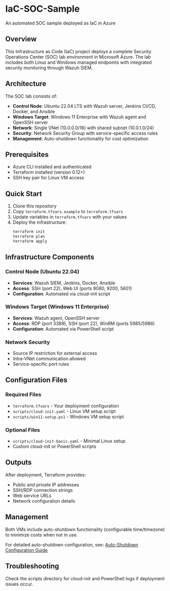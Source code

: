 # IaC-SOC-Sample
An automated SOC sample deployed as IaC in Azure

## Overview
This Infrastructure as Code (IaC) project deploys a complete Security Operations Center (SOC) lab environment in Microsoft Azure. The lab includes both Linux and Windows managed endpoints with integrated security monitoring through Wazuh SIEM.

## Architecture
The SOC lab consists of:
- **Control Node**: Ubuntu 22.04 LTS with Wazuh server, Jenkins CI/CD, Docker, and Ansible
- **Windows Target**: Windows 11 Enterprise with Wazuh agent and OpenSSH server
- **Network**: Single VNet (10.0.0.0/16) with shared subnet (10.0.1.0/24)
- **Security**: Network Security Group with service-specific access rules
- **Management**: Auto-shutdown functionality for cost optimization

## Prerequisites
- Azure CLI installed and authenticated
- Terraform installed (version 0.12+)
- SSH key pair for Linux VM access

## Quick Start
1. Clone this repository
2. Copy `terraform.tfvars.example` to `terraform.tfvars`
3. Update variables in `terraform.tfvars` with your values
4. Deploy the infrastructure:
   ```bash
   terraform init
   terraform plan
   terraform apply
   ```

## Infrastructure Components

### Control Node (Ubuntu 22.04)
- **Services**: Wazuh SIEM, Jenkins, Docker, Ansible
- **Access**: SSH (port 22), Web UI (ports 8080, 9200, 5601)
- **Configuration**: Automated via cloud-init script

### Windows Target (Windows 11 Enterprise)
- **Services**: Wazuh agent, OpenSSH server
- **Access**: RDP (port 3389), SSH (port 22), WinRM (ports 5985/5986)
- **Configuration**: Automated via PowerShell script

### Network Security
- Source IP restriction for external access
- Intra-VNet communication allowed
- Service-specific port rules

## Configuration Files

### Required Files
- `terraform.tfvars` - Your deployment configuration
- `scripts/cloud-init.yaml` - Linux VM setup script
- `scripts/win11-setup.ps1` - Windows VM setup script

### Optional Files
- `scripts/cloud-init-basic.yaml` - Minimal Linux setup
- Custom cloud-init or PowerShell scripts

## Outputs
After deployment, Terraform provides:
- Public and private IP addresses
- SSH/RDP connection strings
- Web service URLs
- Network configuration details

## Management
Both VMs include auto-shutdown functionality (configurable time/timezone) to minimize costs when not in use.

For detailed auto-shutdown configuration, see: [Auto-Shutdown Configuration Guide](docs/auto-shutdown-guide.md)

## Troubleshooting
Check the scripts directory for cloud-init and PowerShell logs if deployment issues occur.
